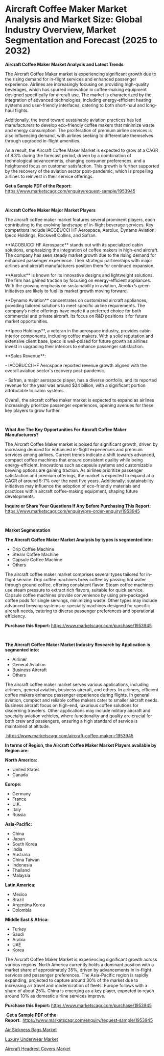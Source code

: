 <p><h1>Aircraft Coffee Maker Market Analysis and Market Size: Global Industry Overview, Market Segmentation and Forecast (2025 to 2032)</h1></p><p><strong>Aircraft Coffee Maker Market Analysis and Latest Trends</strong></p>
<p><p>The Aircraft Coffee Maker market is experiencing significant growth due to the rising demand for in-flight services and enhanced passenger experience. Airlines are increasingly focusing on providing high-quality beverages, which has spurred innovation in coffee-making equipment designed specifically for aircraft use. The market is characterized by the integration of advanced technologies, including energy-efficient heating systems and user-friendly interfaces, catering to both short-haul and long-haul flights.</p><p>Additionally, the trend toward sustainable aviation practices has led manufacturers to develop eco-friendly coffee makers that minimize waste and energy consumption. The proliferation of premium airline services is also influencing demand, with airlines seeking to differentiate themselves through upgraded in-flight amenities.</p><p>As a result, the Aircraft Coffee Maker Market is expected to grow at a CAGR of 8.3% during the forecast period, driven by a combination of technological advancements, changing consumer preferences, and a heightened focus on customer satisfaction. This growth is further supported by the recovery of the aviation sector post-pandemic, which is propelling airlines to reinvest in their service offerings.</p></p>
<p><strong>Get a Sample PDF of the Report:&nbsp;</strong> <a href="https://www.marketscagr.com/enquiry/request-sample/1953945?utm_campaign=2031&utm_medium=2&utm_source=Github&utm_content=ia&utm_term=04042025&utm_id=aircraft-coffee-maker">https://www.marketscagr.com/enquiry/request-sample/1953945</a></p>
<p>&nbsp;</p>
<p><strong>Aircraft Coffee Maker Major Market Players</strong></p>
<p><p>The aircraft coffee maker market features several prominent players, each contributing to the evolving landscape of in-flight beverage services. Key competitors include IACOBUCCI HF Aerospace, Aerolux, Dynamo Aviation, Ipeco Holdings, Rockwell Collins, and Safran.</p><p>**IACOBUCCI HF Aerospace** stands out with its specialized cabin solutions, emphasizing the integration of coffee makers in high-end aircraft. The company has seen steady market growth due to the rising demand for enhanced passenger experience. Their strategic partnerships with major airlines and aircraft manufacturers position them for continued expansion.</p><p>**Aerolux** is known for its innovative designs and lightweight solutions. The firm has gained traction by focusing on energy-efficient appliances. With the growing emphasis on sustainability in aviation, Aerolux’s green initiatives are likely to fuel its market growth moving forward.</p><p>**Dynamo Aviation** concentrates on customized aircraft appliances, providing tailored solutions to meet specific airline requirements. The company’s niche offerings have made it a preferred choice for both commercial and private aircraft. Its focus on R&D positions it for future market opportunities.</p><p>**Ipeco Holdings**, a veteran in the aerospace industry, provides cabin interior components, including coffee makers. With a solid reputation and extensive client base, Ipeco is well-poised for future growth as airlines invest in upgrading their interiors to enhance passenger satisfaction.</p><p>**Sales Revenue**: </p><p>- IACOBUCCI HF Aerospace reported revenue growth aligned with the overall aviation sector's recovery post-pandemic.</p><p>- Safran, a major aerospace player, has a diverse portfolio, and its reported revenue for the year was around $24 billion, with a significant portion attributable to cabin systems.</p><p>Overall, the aircraft coffee maker market is expected to expand as airlines increasingly prioritize passenger experiences, opening avenues for these key players to grow further.</p></p>
<p>&nbsp;</p>
<p><strong>What Are The Key Opportunities For Aircraft Coffee Maker Manufacturers?</strong></p>
<p><p>The Aircraft Coffee Maker market is poised for significant growth, driven by increasing demand for enhanced in-flight experiences and premium services among airlines. Current trends indicate a shift towards advanced, compact coffee machines that ensure consistent quality while being energy-efficient. Innovations such as capsule systems and customizable brewing options are gaining traction. As airlines prioritize passenger satisfaction and premium offerings, the market is expected to expand at a CAGR of around 5-7% over the next five years. Additionally, sustainability initiatives may influence the adoption of eco-friendly materials and practices within aircraft coffee-making equipment, shaping future developments.</p></p>
<p><strong>Inquire or Share Your Questions If Any Before Purchasing This Report:</strong> <a href="https://www.marketscagr.com/enquiry/pre-order-enquiry/1953945?utm_campaign=2031&utm_medium=2&utm_source=Github&utm_content=ia&utm_term=04042025&utm_id=aircraft-coffee-maker">https://www.marketscagr.com/enquiry/pre-order-enquiry/1953945</a></p>
<p>&nbsp;</p>
<p><strong>Market Segmentation</strong></p>
<p><strong>The Aircraft Coffee Maker Market Analysis by types is segmented into:</strong></p>
<p><ul><li>Drip Coffee Machine</li><li>Steam Coffee Machine</li><li>Capsule Coffee Machine</li><li>Others</li></ul></p>
<p><p>The aircraft coffee maker market comprises several types tailored for in-flight service. Drip coffee machines brew coffee by passing hot water through ground coffee, offering consistent flavor. Steam coffee machines use steam pressure to extract rich flavors, suitable for quick service. Capsule coffee machines provide convenience by using pre-packaged coffee pods for single servings, minimizing waste. Other types may include advanced brewing systems or specialty machines designed for specific aircraft needs, catering to diverse passenger preferences and operational efficiency.</p></p>
<p><strong>Purchase this Report:&nbsp;</strong><a href="https://www.marketscagr.com/purchase/1953945?utm_campaign=2031&utm_medium=2&utm_source=Github&utm_content=ia&utm_term=04042025&utm_id=aircraft-coffee-maker">https://www.marketscagr.com/purchase/1953945</a></p>
<p>&nbsp;</p>
<p><strong>The Aircraft Coffee Maker Market Industry Research by Application is segmented into:</strong></p>
<p><ul><li>Airliner</li><li>General Aviation</li><li>Business Aircraft</li><li>Others</li></ul></p>
<p><p>The aircraft coffee maker market serves various applications, including airliners, general aviation, business aircraft, and others. In airliners, efficient coffee makers enhance passenger experience during flights. In general aviation, compact and reliable coffee makers cater to smaller aircraft needs. Business aircraft focus on high-end, luxurious coffee solutions for discerning travelers. Other applications may include military aircraft and specialty aviation vehicles, where functionality and quality are crucial for both crew and passengers, ensuring a high standard of service is maintained at altitude.</p></p>
<p><a href="https://www.marketscagr.com/aircraft-coffee-maker-r1953945?utm_campaign=2031&utm_medium=2&utm_source=Github&utm_content=ia&utm_term=04042025&utm_id=aircraft-coffee-maker">&nbsp;https://www.marketscagr.com/aircraft-coffee-maker-r1953945</a></p>
<p><strong>In terms of Region, the Aircraft Coffee Maker Market Players available by Region are:</strong></p>
<p>
    <p> <strong> North America: </strong>
        <ul>
            <li>United States</li>
            <li>Canada</li>
        </ul>
        </p> 
    <p> <strong> Europe: </strong>
        <ul>
            <li>Germany</li>
            <li>France</li>
            <li>U.K.</li>
            <li>Italy</li>
            <li>Russia</li>
        </ul>
        </p> 
    <p> <strong> Asia-Pacific: </strong>
        <ul>
            <li>China</li>
            <li>Japan</li>
            <li>South Korea</li>
            <li>India</li>
            <li>Australia</li>
            <li>China Taiwan</li>
            <li>Indonesia</li>
            <li>Thailand</li>
            <li>Malaysia</li>
        </ul>
        </p> 
    <p> <strong> Latin America: </strong>
        <ul>
            <li>Mexico</li>
            <li>Brazil</li>
            <li>Argentina Korea</li>
            <li>Colombia</li>
        </ul>
        </p> 
    <p> <strong> Middle East & Africa: </strong>
        <ul>
            <li>Turkey</li>
            <li>Saudi</li>
            <li>Arabia</li>
            <li>UAE</li>
            <li>Korea</li>
        </ul>
    </p>
    </p>
<p><p>The Aircraft Coffee Maker Market is experiencing significant growth across various regions. North America currently holds a dominant position with a market share of approximately 35%, driven by advancements in in-flight services and passenger preferences. The Asia-Pacific region is rapidly expanding, projected to capture around 30% of the market due to increasing air travel and modernization of fleets. Europe follows with a share of about 25%. China is emerging as a key player, expected to reach around 10% as domestic airline services improve.</p></p>
<p><strong>Purchase this Report: </strong><a href="https://www.marketscagr.com/purchase/1953945?utm_campaign=2031&utm_medium=2&utm_source=Github&utm_content=ia&utm_term=04042025&utm_id=aircraft-coffee-maker">https://www.marketscagr.com/purchase/1953945</a></p>
<p>&nbsp;<strong>Get a Sample PDF of the Report:&nbsp;&nbsp;</strong><a href="https://www.marketscagr.com/enquiry/request-sample/1953945?utm_campaign=2031&utm_medium=2&utm_source=Github&utm_content=ia&utm_term=04042025&utm_id=aircraft-coffee-maker">https://www.marketscagr.com/enquiry/request-sample/1953945</a></p>
<p><strong></strong></p>
<p><p><a href="https://github.com/PeterParrish5/Market-Research-Report-List-7/blob/main/air-sickness-bags-market.md?utm_campaign=2031&utm_medium=2&utm_source=Github&utm_content=ia&utm_term=04042025&utm_id=aircraft-coffee-maker">Air Sickness Bags Market</a></p><p><a href="https://github.com/ekerswenzlb0/Market-Research-Report-List-1/blob/main/luxury-underwear-market.md?utm_campaign=2031&utm_medium=2&utm_source=Github&utm_content=ia&utm_term=04042025&utm_id=aircraft-coffee-maker">Luxury Underwear Market</a></p><p><a href="https://github.com/wileonie19657/Market-Research-Report-List-1/blob/main/aircraft-headrest-covers-market.md?utm_campaign=2031&utm_medium=2&utm_source=Github&utm_content=ia&utm_term=04042025&utm_id=aircraft-coffee-maker">Aircraft Headrest Covers Market</a></p></p>